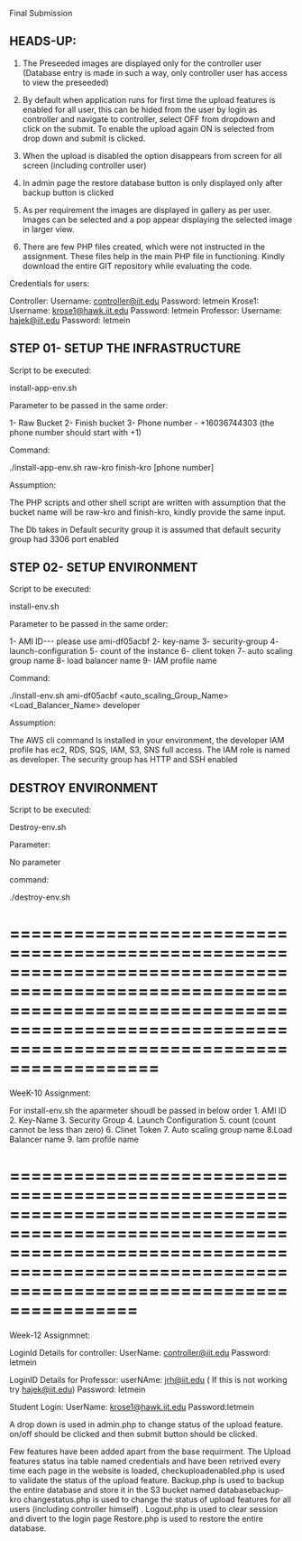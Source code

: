 
Final Submission

HEADS-UP:
--------

1. The Preseeded images are displayed only for the controller user (Database entry is made in such a way, only controller user has access to view the preseeded)

2. By default when application runs for first time the upload features is enabled for all user, this can be hided from the user by login as controller and navigate to controller, select OFF from dropdown and click on the submit. To enable the upload again ON is selected from drop down and submit is clicked.

3. When the upload is disabled the option disappears from screen for all screen (including controller user)

4. In admin page the restore database button is only displayed only after backup button is clicked

5. As per requirement the images are displayed in gallery as per user. Images can be selected and a pop appear displaying the selected image in larger view.

6. There are few PHP files created, which were not instructed in the assignment. These files help in the main PHP file in functioning. Kindly download the entire GIT repository while evaluating the code.

Credentials for users:

Controller:
Username: controller@iit.edu
Password: letmein
Krose1:
Username: krose1@hawk.iit.edu
Password: letmein
Professor:
Username: hajek@iit.edu
Password: letmein 



STEP 01- SETUP THE INFRASTRUCTURE
---------------------------------



Script to be executed:

install-app-env.sh

Parameter to be passed in the same order:

1-	Raw Bucket 
2-      Finish bucket
3-	Phone number - +16036744303 (the phone number should start with +1)

Command:

./install-app-env.sh raw-kro finish-kro [phone number]

Assumption:

The PHP scripts and other shell script are written with assumption that the bucket name will be raw-kro and finish-kro, kindly provide the same input.

The Db takes in Default security group it is assumed that default security group had 3306 port enabled



STEP 02- SETUP ENVIRONMENT
--------------------------


Script to be executed:

install-env.sh

Parameter to be passed in the same order:

1-	AMI ID--- please use ami-df05acbf
2-	key-name
3-	security-group
4-	launch-configuration
5-	count of the instance
6-	client token
7-	auto scaling group name
8-	load balancer name
9-	IAM profile name

Command:

./install-env.sh ami-df05acbf <Key-Name> <Security-Group> <Launch-Configuration> <Count> <Client-Token> <auto_scaling_Group_Name> <Load_Balancer_Name> developer

Assumption:

The AWS cli command Is installed in your environment, the developer IAM profile has ec2, RDS, SQS, IAM, S3, SNS full access. 
The IAM role is named as developer. 
The security group has HTTP and SSH enabled


DESTROY ENVIRONMENT
-------------------


Script to be executed:

Destroy-env.sh

Parameter:

No parameter

command:

./destroy-env.sh

====================================================================================================================================================================================================
===============================================================================================================================================================================================



WeeK-10 Assignment:

For install-env.sh the aparmeter shoudl be passed in below order 1. AMI ID 2. Key-Name 3. Security Group 4. Launch Configuration 5. count (count cannot be less than zero) 6. Clinet Token 7. Auto scaling group name 8.Load Balancer name 9. Iam profile name


==================================================================================================================================================================================================
===============================================================================================================================================================================================



Week-12 Assignmnet:

LoginId Details for controller:
UserName: controller@iit.edu
Password: letmein

LoginID Details for Professor:
userNAme: jrh@iit.edu ( If this is not working try hajek@iit.edu)
Password: letmein

Student Login:
UserName: krose1@hawk.iit.edu
Password:letmein

A drop down is used in admin.php to change status of the upload feature. on/off should be clicked and then submit button should be clicked.

Few features have been added apart from the base requirment. 
The Upload features status ina table named credentials and have been retrived every time each page in the website is loaded, checkuploadenabled.php is used to validate the status of the upload feature.
Backup.php is used to backup the entire database and store it in the S3 bucket named databasebackup-kro
changestatus.php is used to change the status of upload features for all users (including controller himself) . 
Logout.php is used to clear session and divert to the login page
Restore.php is used to restore the entire database.
